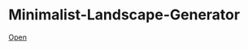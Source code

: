 # Minimalist-Landscape-Generator
 
[Open](https://interactuate.github.io/Minimalist-Landscape-Generator/)